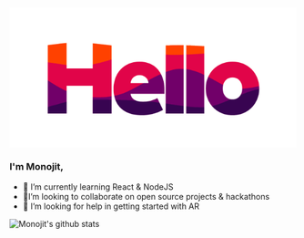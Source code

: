 <img align="middle" alt="hello.gif" src="hello.gif" />

<!-- ### Hi there 👋 -->
### I'm Monojit,

<!-- **mcmonojit/mcmonojit** is a ✨ _special_ ✨ repository because its `README.md` (this file) appears on your GitHub profile.

<!-- Here are some ideas to get you started: -->

<!-- - 🔭 I’m currently working on the backend of my E-commerce application which is built using NodeJS. -->
- 🌌 I’m currently learning React & NodeJS
- 🚴‍I’m looking to collaborate on open source projects & hackathons
- 🧭 I’m looking for help in getting started with AR


<!-- - 💬 Ask me about ...
- 📫 How to reach me: ...
- 😄 Pronouns: ...
- ⚡🪐 Fun fact: ... -->


![Monojit's github stats](https://github-readme-stats.vercel.app/api?username=mcmonojit&show_icons=true&hide_border=true&bg&theme=material-palenight)
